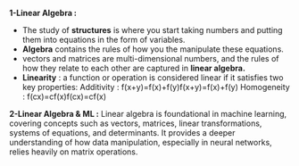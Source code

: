 
**1-Linear Algebra :**

- The study of **structures** is where you start taking numbers and putting them into equations in the form of variables.
- **Algebra** contains the rules of how you the manipulate these equations.
-  vectors and matrices  are multi-dimensional numbers, and the rules of how they relate to each other are captured in **linear algebra.**
- **Linearity** : a function or operation is considered linear if it satisfies two key properties: 
    Additivity : f(x+y)=f(x)+f(y)f(x+y)=f(x)+f(y)
    Homogeneity : f(cx)=cf(x)f(cx)=cf(x)


**2-Linear Algebra & ML :** 
Linear algebra is foundational in machine learning, covering concepts such as vectors, matrices, linear transformations, systems of equations, and determinants. It provides a deeper understanding of how data manipulation, especially in neural networks, relies heavily on matrix operations.

